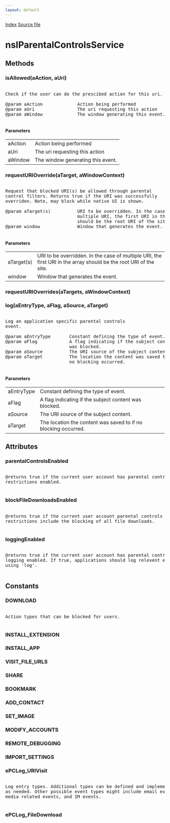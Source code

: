 ```yaml
---
layout: default
---
```

<div id='links'><a href="../index.html">Index</a>
<a href="http://dxr.mozilla.org/mozilla-central/source/toolkit/components/parentalcontrols/nsIParentalControlsService.idl">Source file</a>
</div>

# nsIParentalControlsService #

## Methods ##

### isAllowed(aAction, aUri) ###
<pre>  
Check if the user can do the prescibed action for this uri.  
  
@param aAction             Action being performed  
@param aUri                The uri requesting this action  
@param aWindow             The window generating this event.  
  
</pre>
#### Parameters ####

<table>

<tr>
<td>aAction</td>
<td>Action being performed  
</td>
</tr>

<tr>
<td>aUri</td>
<td>The uri requesting this action  
</td>
</tr>

<tr>
<td>aWindow</td>
<td>The window generating this event.  
</td>
</tr>

</table>

### requestURIOverride(aTarget, aWindowContext) ###
<pre>  
Request that blocked URI(s) be allowed through parental  
control filters. Returns true if the URI was successfully  
overriden. Note, may block while native UI is shown.  
  
@param aTarget(s)          URI to be overridden. In the case of  
                           multiple URI, the first URI in the array  
                           should be the root URI of the site.  
@param window              Window that generates the event.  
  
</pre>
#### Parameters ####

<table>

<tr>
<td>aTarget(s)</td>
<td>URI to be overridden. In the case of  
                           multiple URI, the first URI in the array  
                           should be the root URI of the site.  
</td>
</tr>

<tr>
<td>window</td>
<td>Window that generates the event.  
</td>
</tr>

</table>

### requestURIOverrides(aTargets, aWindowContext) ###

### log(aEntryType, aFlag, aSource, aTarget) ###
<pre>  
Log an application specific parental controls  
event.  
  
@param aEntryType       Constant defining the type of event.  
@param aFlag            A flag indicating if the subject content  
                        was blocked.  
@param aSource          The URI source of the subject content.  
@param aTarget          The location the content was saved to if  
                        no blocking occurred.  
  
</pre>
#### Parameters ####

<table>

<tr>
<td>aEntryType</td>
<td>Constant defining the type of event.  
</td>
</tr>

<tr>
<td>aFlag</td>
<td>A flag indicating if the subject content  
                        was blocked.  
</td>
</tr>

<tr>
<td>aSource</td>
<td>The URI source of the subject content.  
</td>
</tr>

<tr>
<td>aTarget</td>
<td>The location the content was saved to if  
                        no blocking occurred.  
</td>
</tr>

</table>

## Attributes ##

### parentalControlsEnabled ###
<pre>  
@returns true if the current user account has parental controls  
restrictions enabled.  
  
</pre>
### blockFileDownloadsEnabled ###
<pre>  
@returns true if the current user account parental controls  
restrictions include the blocking of all file downloads.  
  
</pre>
### loggingEnabled ###
<pre>  
@returns true if the current user account has parental controls  
logging enabled. If true, applications should log relevent events  
using 'log'.  
  
</pre>
## Constants ##

### DOWNLOAD ###
<pre>  
Action types that can be blocked for users.  
  
</pre>
### INSTALL_EXTENSION ###

### INSTALL_APP ###

### VISIT_FILE_URLS ###

### SHARE ###

### BOOKMARK ###

### ADD_CONTACT ###

### SET_IMAGE ###

### MODIFY_ACCOUNTS ###

### REMOTE_DEBUGGING ###

### IMPORT_SETTINGS ###

### ePCLog_URIVisit ###
<pre>  
Log entry types. Additional types can be defined and implemented  
as needed. Other possible event types might include email events,  
media related events, and IM events.   
  
</pre>
### ePCLog_FileDownload ###
